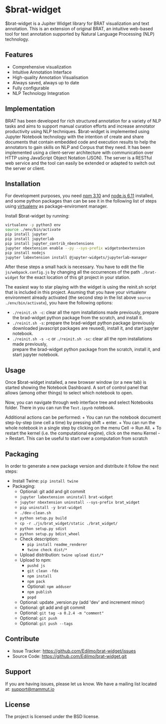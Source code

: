 $brat-widget
========

$brat-widget is a Jupiter Widget library for BRAT visualization and text annotation. This is an extension of original BRAT, 
an intuitive web-based tool for text annotation supported by Natural Language Processing (NLP) technology. 

Features
--------

- Comprehensive visualization
- Intuitive Annotation Interface
- High-quality Annotation Visualisation
- Always saved, always up to date
- Fully configurable
- NLP Technology Integration

Implementation
--------
BRAT has been developed for rich structured annotation for a variety of NLP tasks and aims to support manual curation 
efforts and increase annotator productivity using NLP techniques. 
$brat-widget is implemented using Jupyter Notebook technology with the intention of create and share documents that 
contain embedded code and execution results to help the annotators to gain skills on NLP and Corpus that they need. It has 
been implemented using a client-server architecture with communication over HTTP using JavaScript Object Notation (JSON). 
The server is a RESTful web service and the tool can easily be extended or adapted to switch out the server or client.

Installation
------------
For development purposes, you need [npm 3.10](https://www.npmjs.com/get-npm) and [node.js 6.11](https://nodejs.org/es/) installed, 
and some python packages than can be see it in the following list of steps using 
[virtualenv](https://virtualenv.pypa.io/en/latest/installation/) 
as package-enviroment manager.

Install $brat-widget by running:

```bash
virtualenv -p python3 env
source ./env/bin/activate
pip install jupyter
pip install jupyterlab
pip install jupyter_contrib_nbextensions
jupyter nbextension enable --py --sys-prefix widgetsnbextension
pip install nodejs
jupyter labextension install @jupyter-widgets/jupyterlab-manager
```

After these steps a small hack is necessary. 
You have to edit the file `js/webpack.config.js` by changing all the occurrences of the 
path `./brat-widget` for the exact location of this git project in your station.

The easiest way to star playing with the widget is using the reinit.sh script that is 
included in this project. Asuming that you have your virtualenv environment already activated 
(the second step in the list above `source ./env/bin/activate`), you have the following 
options:  
- `./reinit.sh -c`: clear all the npm installations made previously, prepare the 
					brad-widget python package from the scratch, and install it. 
- `./reinit.sh -s`: prepare the brad-widget python package (previously downloaded 
					javascript packages are reused), install it, and start jupyter 
					notebook.
- `./reinit.sh -s -c` or `./reinit.sh -sc`: clear all the npm installations made previously, 	
											prepare the brad-widget python package from the 
											scratch, install it, and start jupyter notebook.

Usage
----------

Once $brat-widget installed, a new browser window (or a new tab) is started showing the 
Notebook Dashboard.  A sort of control panel that allows (among other things) to select 
which notebook to open.

Now, you can navigate through web interface tree and select Notebooks folder. 
There in you can run the `Test.ipynb` notebook.

Additional actions can be performed:
	+ You can run the notebook document step-by-step (one cell a time) by pressing 
shift + enter.
	+ You can run the whole notebook in a single step by clicking 
	on the menu Cell -> Run All.
	+ To restart the kernel (i.e. the computational engine), click on 
	the menu Kernel -> Restart. 
	This can be useful to start over a computation from scratch
	
Packaging
----------

In order to generate a new package version and distribute it follow the next steps:
- Install Twine: `pip install twine`
- Packaging: 
    - Optional: git add and git commit
    - `jupyter labextension uninstall brat-widget`
    - `jupyter nbextension uninstall --sys-prefix brat_widget`
    - `pip uninstall -y brat-widget`
    - `./dev-clean.sh`
    - `python setup.py build`
    - `cp -r ./js/brat_widget/static ./brat_widget/`
    - `python setup.py sdist`
    - `python setup.py bdist_wheel`
    - Check description: 
        - `pip install readme_renderer`
        - `twine check dist/*`
    - Upload distribution: `twine upload dist/*`
    - Upload to npm:
        - `pushd js`
        - `git clean -fdx`
        - `npm install`
        - `npm pack`
        - Optional: `npm adduser`
        - `npm publish`
        - `popd`
    - Optional: update _version.py (add 'dev' and increment minor)
    - Optional: git add and git commit
    - Optional: `git tag -a 0.2.4 -m "comment"`
    - Optional: `git push`
    - Optional: `git push --tags`

Contribute
----------

- Issue Tracker: https://github.com/Edilmo/brat-widget/issues
- Source Code: https://github.com/Edilmo/brat-widget.git

Support
-------

If you are having issues, please let us know.
We have a mailing list located at: [support@mammut.io](mailto:support@mammut.io)

License
-------

The project is licensed under the BSD license.
